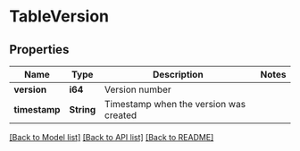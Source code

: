 # TableVersion

## Properties

Name | Type | Description | Notes
------------ | ------------- | ------------- | -------------
**version** | **i64** | Version number | 
**timestamp** | **String** | Timestamp when the version was created | 

[[Back to Model list]](../README.md#documentation-for-models) [[Back to API list]](../README.md#documentation-for-api-endpoints) [[Back to README]](../README.md)



